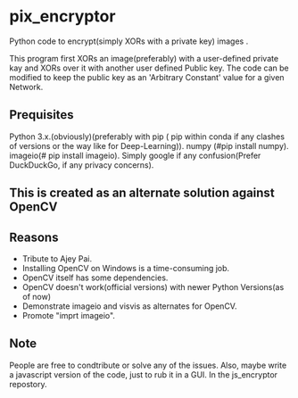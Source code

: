 # pix_encryptor
Python code to encrypt(simply XORs with a private key) images .

This program first XORs an image(preferably) with a user-defined private kay and XORs over it with another user defined Public key.
The code can be modified to keep the public key as an 'Arbitrary Constant' value for a given Network.

Prequisites
---
Python 3.x.(obviously)(preferably with pip ( pip within conda if any clashes of versions or the way  like for Deep-Learning)).
numpy (#pip install numpy).
imageio(# pip install imageio).
Simply google if any confusion(Prefer DuckDuckGo, if any privacy concerns).


This is created as an alternate solution against OpenCV
---

Reasons
---
- Tribute to Ajey Pai.
- Installing OpenCV on Windows is a time-consuming job.
- OpenCV itself has some dependencies.
- OpenCV doesn't work(official versions) with newer Python Versions(as of now)
- Demonstrate imageio and visvis as alternates for OpenCV.
- Promote "imprt imageio".

Note
---
People are free to condtribute or solve any of the issues.
Also, maybe write a javascript version of the code, just to rub it in a GUI.
In the js_encryptor repostory.

